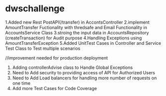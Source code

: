 # dwschallenge
1.Added new Rest PostAPI(/transfer) in AccontsController
2.implement AmountTransfer Fuctionality with thredsafe and Email Functionality in AccountsService Class
3.stroing the input data in AccountsRepository (createTransaction) for Audit purpose
4.Handling Exceptions using AmountTransferException 
5.Added UnitTest Cases in Controller and Service Test Class to Test multiple scenarios


//improvement needed for production deployment

1. Adding controllerAdvise class  to Handle Global Exceptions 
2. Need  to Add security to providing access of API for Authorized Users
3. Need to Add Load balancers for handling more number of requests on one time
4. Add more Test Cases for Code Coverage

